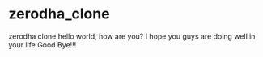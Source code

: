 # zerodha_clone
zerodha clone
hello world, how are you?
I hope you guys are doing well in your life
Good Bye!!!
